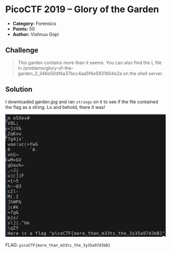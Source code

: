 # PicoCTF 2019 – Glory of the Garden

* **Category:** Forensics
* **Points:** 50
* **Author:** Vishnuu Gopi

## Challenge

> This garden contains more than it seems. You can also find the L file in /problems/glory-of-the-garden_3_346e50df4a37bcc4aa5f6e5831604e2a on the shell server.

## Solution

I downloaded garden.jpg and ran `strings` on it to see if the file contained the flag as a string. Lo and behold, there it was!

![Terminal Output](/Images/gardenTerminal.png)

FLAG: `picoCTF{more_than_m33ts_the_3y35a97d3bB}`
